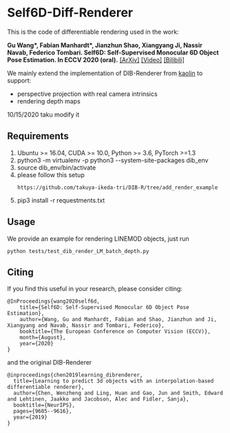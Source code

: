 
# Self6D-Diff-Renderer
This is the code of differentiable rendering used in the work:

**Gu Wang\*, Fabian Manhardt\*, Jianzhun Shao, Xiangyang Ji, Nassir Navab, Federico Tombari. Self6D: Self-Supervised Monocular 6D Object Pose Estimation. In ECCV 2020 (oral).**
[[ArXiv]](https://arxiv.org/abs/2004.06468)
[[Video]](https://youtu.be/bEtzjb8f430)
[[Bilibili]](https://www.bilibili.com/video/BV1iV411U77h/)

We mainly extend the implementation of DIB-Renderer from [kaolin](https://github.com/NVIDIAGameWorks/kaolin) to support:
- perspective projection with real camera intrinsics
- rendering depth maps

10/15/2020 taku modify it
## Requirements
1. Ubuntu >= 16.04, CUDA >= 10.0, Python >= 3.6, PyTorch >=1.3
2. python3 -m virtualenv -p python3 --system-site-packages dib_env
3. source dib_env/bin/activate
4. please follow this setup
   ```
   https://github.com/takuya-ikeda-tri/DIB-R/tree/add_render_example  
   ```
5. pip3 install -r requestments.txt


## Usage
We provide an example for rendering LINEMOD objects, just run
```
python tests/test_dib_render_LM_batch_depth.py
```

## Citing
If you find this useful in your research, please consider citing:
```
@InProceedings{wang2020self6d,
    title={Self6D: Self-Supervised Monocular 6D Object Pose Estimation},
    author={Wang, Gu and Manhardt, Fabian and Shao, Jianzhun and Ji, Xiangyang and Navab, Nassir and Tombari, Federico},
    booktitle={The European Conference on Computer Vision (ECCV)},
    month={August},
    year={2020}
}
```
and the original DIB-Renderer
```
@inproceedings{chen2019learning_dibrenderer,
  title={Learning to predict 3d objects with an interpolation-based differentiable renderer},
  author={Chen, Wenzheng and Ling, Huan and Gao, Jun and Smith, Edward and Lehtinen, Jaakko and Jacobson, Alec and Fidler, Sanja},
  booktitle={NeurIPS},
  pages={9605--9616},
  year={2019}
}
```
